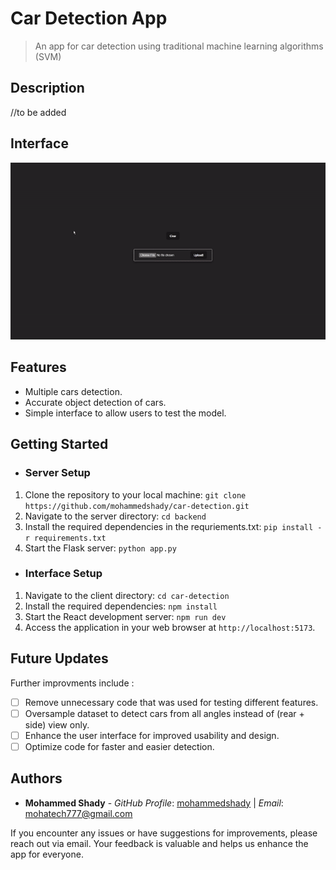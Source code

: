 # Car Detection App
> An app for car detection using traditional machine learning algorithms (SVM) 

## Description
//to be added
## Interface
![User Interface](assets/interface.gif "Interface Page")

## Features

- Multiple cars detection.
- Accurate object detection of cars.
- Simple interface to allow users to test the model.

## Getting Started
- ### Server Setup
1. Clone the repository to your local machine:
    `git clone https://github.com/mohammedshady/car-detection.git`
2. Navigate to the server directory:
    `cd backend`
3. Install the required dependencies in the requriements.txt:
    `pip install -r requirements.txt`
6. Start the Flask server:
    `python app.py`

- ### Interface Setup
1. Navigate to the client directory:
    `cd car-detection`
2. Install the required dependencies:
    `npm install`
3. Start the React development server:
    `npm run dev`
4. Access the application in your web browser at `http://localhost:5173`.

## Future Updates
Further improvments include :
- [ ] Remove unnecessary code that was used for testing different features.
- [ ] Oversample dataset to detect cars from all angles instead of (rear + side) view only.
- [ ] Enhance the user interface for improved usability and design.
- [ ] Optimize code for faster and easier detection.

## Authors
- **Mohammed Shady** - _GitHub Profile_: [mohammedshady](https://github.com/mohammedshady) | _Email_: mohatech777@gmail.com

If you encounter any issues or have suggestions for improvements, please reach out via email. Your feedback is valuable and helps us enhance the app for everyone.
